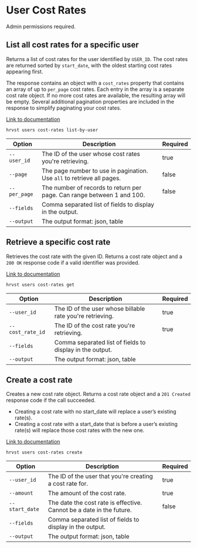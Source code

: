# User Cost Rates

Admin permissions required.

## List all cost rates for a specific user

Returns a list of cost rates for the user identified by `USER_ID`. The cost rates are returned sorted by `start_date`, with the oldest starting cost rates appearing first.

The response contains an object with a `cost_rates` property that contains an array of up to `per_page` cost rates. Each entry in the array is a separate cost rate object. If no more cost rates are available, the resulting array will be empty. Several additional pagination properties are included in the response to simplify paginating your cost rates.

[Link to documentation](https://help.getharvest.com/api-v2/users-api/users/cost-rates/#list-all-cost-rates-for-a-specific-user)

```
hrvst users cost-rates list-by-user
```

| Option       | Description                                                            | Required |
| ------------ | ---------------------------------------------------------------------- | -------- |
| `--user_id`  | The ID of the user whose cost rates you're retrieving.                 | true     |
| `--page`     | The page number to use in pagination. Use `all` to retrieve all pages. | false    |
| `--per_page` | The number of records to return per page. Can range between 1 and 100. | false    |
| `--fields`   | Comma separated list of fields to display in the output.               |          |
| `--output`   | The output format: json, table                                         |          |

## Retrieve a specific cost rate

Retrieves the cost rate with the given ID. Returns a cost rate object and a `200 OK` response code if a valid identifier was provided.

[Link to documentation](https://help.getharvest.com/api-v2/users-api/users/cost-rates/#retrieve-a-cost-rate)

```
hrvst users cost-rates get
```

| Option           | Description                                               | Required |
| ---------------- | --------------------------------------------------------- | -------- |
| `--user_id`      | The ID of the user whose billable rate you're retrieving. | true     |
| `--cost_rate_id` | The ID of the cost rate you're retrieving.                | true     |
| `--fields`       | Comma separated list of fields to display in the output.  |          |
| `--output`       | The output format: json, table                            |          |

## Create a cost rate

Creates a new cost rate object. Returns a cost rate object and a `201 Created` response code if the call succeeded.

- Creating a cost rate with no start_date will replace a user’s existing rate(s).
- Creating a cost rate with a start_date that is before a user’s existing rate(s) will replace those cost rates with the new one.

[Link to documentation](https://help.getharvest.com/api-v2/users-api/users/cost-rates/#create-a-cost-rate)

```
hrvst users cost-rates create
```

| Option         | Description                                                          | Required |
| -------------- | -------------------------------------------------------------------- | -------- |
| `--user_id`    | The ID of the user that you're creating a cost rate for.             | true     |
| `--amount`     | The amount of the cost rate.                                         | true     |
| `--start_date` | The date the cost rate is effective. Cannot be a date in the future. | false    |
| `--fields`     | Comma separated list of fields to display in the output.             |          |
| `--output`     | The output format: json, table                                       |          |
